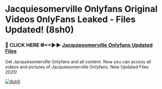 # Jacquiesomerville Onlyfans Original Videos 0nlyFans Leaked - Files Updated! (8sh0)

<h3>🔴 CLICK HERE 🌐==►► <a href="https://tinyurl.com/ehrbuxhb" rel="nofollow">Jacquiesomerville Onlyfans Updated Files</a></h3>

Get Jacquiesomerville Onlyfans and all content. Now you can access all videos and pictures of Jacquiesomerville Onlyfans. New Updated Files 2025!

[![8sh0](https://i.imgur.com/lVYEuWS.gif)](https://tinyurl.com/ehrbuxhb)
